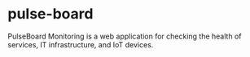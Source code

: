 # pulse-board
PulseBoard Monitoring is a web application for checking the health of services, IT infrastructure, and IoT devices.
